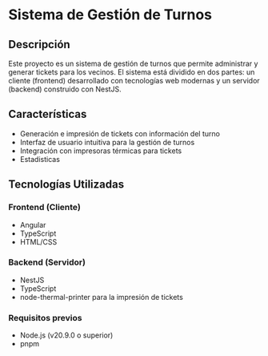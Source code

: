 # Sistema de Gestión de Turnos

## Descripción
Este proyecto es un sistema de gestión de turnos que permite administrar y generar tickets para los vecinos. El sistema está dividido en dos partes: un cliente (frontend) desarrollado con tecnologías web modernas y un servidor (backend) construido con NestJS.

## Características
- Generación e impresión de tickets con información del turno
- Interfaz de usuario intuitiva para la gestión de turnos
- Integración con impresoras térmicas para tickets
- Estadisticas

## Tecnologías Utilizadas
### Frontend (Cliente)
- Angular
- TypeScript
- HTML/CSS

### Backend (Servidor)
- NestJS
- TypeScript
- node-thermal-printer para la impresión de tickets

### Requisitos previos
- Node.js (v20.9.0 o superior)
- pnpm
